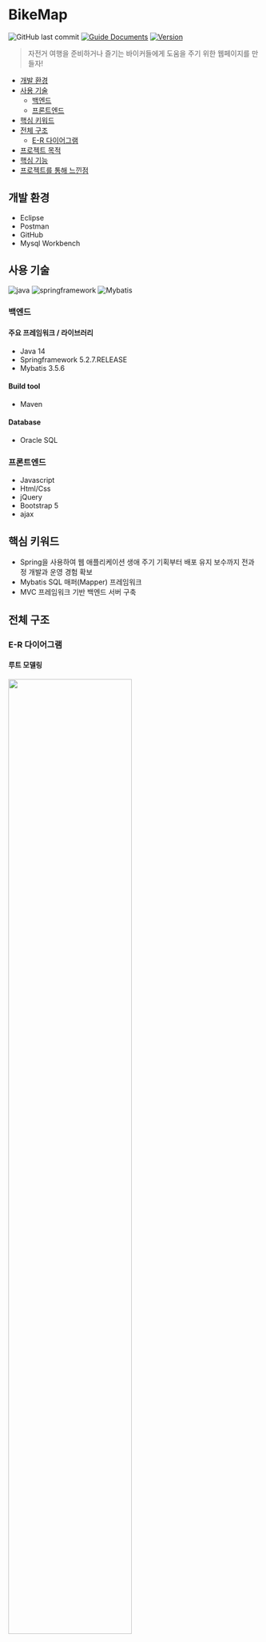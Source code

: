 # BikeMap
![GitHub last commit][GitHub-last-commit]
[![Guide Documents](https://img.shields.io/badge/wiki-documentation-forestgreen)](https://github.com/ftowards/TeamProject_BikeMapNew/wiki)
[![Version](https://img.shields.io/badge/version-2020.12.26-red.svg)](./CHANGELOG)

> 자전거 여행을 준비하거나 즐기는 바이커들에게
도움을 주기 위한 웹페이지를 만들자!

- [개발 환경](#개발-환경)
- [사용 기술](#사용-기술)
    * [백엔드](#백엔드)
    * [프론트엔드](#프론트엔드)
- [핵심 키워드](#핵심-키워드)
- [전체 구조](#전체-구조)
    * [E-R 다이어그램](#e-r-다이어그램)
- [프로젝트 목적](#프로젝트-목적)
- [핵심 기능](#핵심-기능)
- [프로젝트를 통해 느낀점](#프로젝트를-통해-느낀점)

## 개발 환경
- Eclipse
- Postman
- GitHub
- Mysql Workbench

## 사용 기술
![java](https://img.shields.io/badge/Java-14-DEB887?style=flat)&nbsp;![springframework](https://img.shields.io/badge/Springframework-5.2.7-3CB371?style=flat&logo=springframework)&nbsp;![Mybatis](https://img.shields.io/badge/Mybatis-3.5.6-inactive)
### 백엔드
#### 주요 프레임워크 / 라이브러리
- Java 14
- Springframework 5.2.7.RELEASE
- Mybatis 3.5.6


#### Build tool
- Maven

#### Database
- Oracle SQL

### 프론트엔드
- Javascript
- Html/Css
- jQuery
- Bootstrap 5
- ajax

## 핵심 키워드

- Spring을 사용하여 웹 애플리케이션 생애 주기 기획부터 배포 유지 보수까지 전과정 개발과 운영 경험 확보
- Mybatis SQL 매퍼(Mapper) 프레임워크
- MVC 프레임워크 기반 백엔드 서버 구축

## 전체 구조
### E-R 다이어그램

#### 루트 모델링
<img src="https://user-images.githubusercontent.com/68071599/215322038-e531e4a2-d800-4967-8e7b-0c0b2ee386e4.png" width="70%" height="70%"/>  

#### 회원 모델링
<img src="https://user-images.githubusercontent.com/68071599/215322084-840e0b80-82a5-4176-9964-7374e363ed85.png" width="70%" height="70%"/>  

#### 투어&리뷰 모델링
<img src="https://user-images.githubusercontent.com/68071599/215322115-c33d1dc0-01ad-4e2c-8e12-728b62125a5e.png" width="70%" height="70%"/>  

### Usecase
<img src="https://user-images.githubusercontent.com/68071599/215326569-30722d90-3c3f-4489-9d0e-5c4eff08a67c.jpg" width="70%" height="70%"/>

## 프로젝트 목적
"자전거 여행을 준비하거나 즐기는 바이커들에게 도움을 주기 위한 웹페이지를 만들자!" 목적으로 웹 페이지를 만들게 되었습니다. 

자전거 취미를 가진 유저들이 자전거 코스 루트를 작성할 때 코스 설정이나 부대 시설 이용에 필요한 정보를 제공을 해주고 타인이 공유한 루트를 검색하고 활용할 수 있게 하여 더 넓은 여행 기회를 제공합니다.

그뿐만 아니라 함께 여행을 갈 동행인을 모집하는 과정에서 함께할 회원에 대한 정보를 제공합니다.

이 서비스를 통해 동행인을 모집할 수 있는 커뮤니티를 제공합니다.


## 핵심 기능
자세한 내용을 확인 하고 싶으시면, [Wiki Documentation](https://github.com/ftowards/TeamProject_BikeMapNew/wiki)를 참조 하시면 됩니다.

## 프로젝트를 통해 느낀점
팀 프로젝트를 진행하다 보니 우리가 짠 코드가 정말로 괜찮은 코드인지, 설계가 제대로 맞는지 등 수없이 회의를 했던 거 같습니다.  

학원에서 6개월 동안 배우고 2개월 남짓 프로젝트를 하면서 하루가 어떻게 지나갔을 정도로 시간이 지나갔습니다.

처음 Git을 썻을 때부터 쩔쩔매고, 기능하나 구현할 때 알 수 없는 에러가 발생하는 듯 고통스러운 시간이었지만 프로젝트를 완성하고 보니 보람찼습니다.

이번 프로젝트를 통해 많은 것을 알게 되었고 문제를 해결하는 과정에서 많은 성장을 이루었다고 생각합니다.

[GitHub-last-commit]: https://img.shields.io/github/last-commit/jihwooon/BikeMap?style=flat-square
[GitHub-pull-request]: https://img.shields.io/github/issues-pr/jihwooon/BikeMap?color=ff69b4
